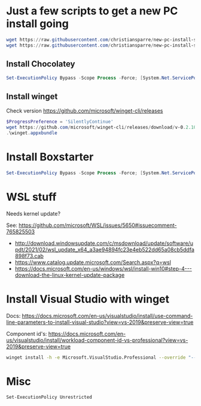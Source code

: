# Just a few scripts to get a new PC install going

```powershell
wget https://raw.githubusercontent.com/christiansparre/new-pc-install-scripts/master/boxstarter.ps1 -outfile "boxstarter.ps1"
wget https://raw.githubusercontent.com/christiansparre/new-pc-install-scripts/master/readme.md -outfile "readme.md"
```

## Install Chocolatey

```powershell
Set-ExecutionPolicy Bypass -Scope Process -Force; [System.Net.ServicePointManager]::SecurityProtocol = [System.Net.ServicePointManager]::SecurityProtocol -bor 3072; iex ((New-Object System.Net.WebClient).DownloadString('https://chocolatey.org/install.ps1'))
``` 

## Install winget 
Check version
https://github.com/microsoft/winget-cli/releases

```powershell
$ProgressPreference = 'SilentlyContinue'
wget https://github.com/microsoft/winget-cli/releases/download/v-0.2.10191-preview/Microsoft.DesktopAppInstaller_8wekyb3d8bbwe.appxbundle -outfile "winget.appxbundle"
.\winget.appxbundle

```

# Install Boxstarter

```powershell
Set-ExecutionPolicy Bypass -Scope Process -Force; [System.Net.ServicePointManager]::SecurityProtocol = [System.Net.ServicePointManager]::SecurityProtocol -bor 3072; iex ((New-Object System.Net.WebClient).DownloadString('https://boxstarter.org/bootstrapper.ps1')); Get-Boxstarter -Force

```

# WSL stuff

Needs kernel update?

See: https://github.com/microsoft/WSL/issues/5650#issuecomment-765825503
* http://download.windowsupdate.com/c/msdownload/update/software/updt/2021/02/wsl_update_x64_a3ae94894fc23e4eb522dd65a08cb5ddfa898f73.cab
* https://www.catalog.update.microsoft.com/Search.aspx?q=wsl
* https://docs.microsoft.com/en-us/windows/wsl/install-win10#step-4---download-the-linux-kernel-update-package

# Install Visual Studio with winget

Docs: https://docs.microsoft.com/en-us/visualstudio/install/use-command-line-parameters-to-install-visual-studio?view=vs-2019&preserve-view=true

Component id's: https://docs.microsoft.com/en-us/visualstudio/install/workload-component-id-vs-professional?view=vs-2019&preserve-view=true


```bash
winget install -h -e Microsoft.VisualStudio.Professional --override "--passive --wait --productId Microsoft.VisualStudio.Product.Professional --channelId VisualStudio.16.Release --channelUri https://aka.ms/vs/16/release/channel --includeRecommended --add Microsoft.VisualStudio.Workload.CoreEditor --add Microsoft.VisualStudio.Workload.Azure --add Microsoft.VisualStudio.Workload.ManagedDesktop --add Microsoft.VisualStudio.Workload.NetCoreTools --add Microsoft.VisualStudio.Workload.NetWeb"
```

# Misc

```
Set-ExecutionPolicy Unrestricted
```